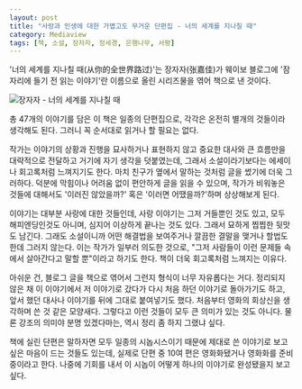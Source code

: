 ```yaml
---
layout: post
title: "사랑과 인생에 대한 가볍고도 무거운 단편집 - 너의 세계를 지나칠 때"
category: Mediaview
tags: [책, 소설, 장자자, 정세경, 은행나무, 서평]
---
```


'너의 세계를 지나칠 때(从你的全世界路过)'는 장자자(张嘉佳)가 웨이보 블로그에 '잠자리에 들기 전 읽는 이야기'란 이름으로 올린 시리즈물을 엮어 책으로 낸 것이다.

![장자자 - 너의 세계를 지나칠 때](https://lh3.googleusercontent.com/7lsE65DGiE6WgRa2yj5fF15dpyQKRzDY1_eniU7fusCecLDeBLiA9NK3HSPsM41AEwhpVG6K4A=s360 "사랑과 인생에 대한 이야기를 담은 단편집이다.")

총 47개의 이야기를 담은 이 책은 일종의 단편집으로,
각각은 온전히 별개의 것들이라 생각해도 된다.
그러니 꼭 순서대로 읽거나 할 필요는 없다.

작가는 이야기의 상황과 진행을 묘사하거나 표현하지 않고
중요한 대사와 큰 흐름만을 대략적으로 전달하고 거기에 자기 생각을 덧붙였는데,
그래서 소설이라기보다는 에세이나 회고록처럼 느껴지기도 한다.
마치 친구가 옆에서 말하는 것처럼 글을 썼기에 더욱 그러하다.
덕분에 막힘이나 어려움 없이 편안하게 글을 읽을 수 있으며,
작가가 비워놓은 것들에 대해서도 '이러진 않았을까?' 혹은 '이러면 어땠을까?'하며 상상해보게 된다.

이야기는 대부분 사랑에 대한 것들인데,
사랑 이야기는 그저 거들뿐인 것도 있고,
모두 해피엔딩인것도 아니며,
심지어 이상하게 끝나는 것도 있다.
그래서 묘하게 찝찝한 뒷맛도 남긴다.
그래도 소설이니까 어떤 해결법을 보여주거나 깔끔한 결말을 맺거나 할법도 한데 그러지 않는다.
이는 작가가 일부러 의도한 것으로,
"그저 사람들이 이런 문제들 속에서 살아간다고 말할 뿐"이라고 하기도 한다.
책이 더욱 회고록처럼 느껴지는 이유다.

아쉬운 건, 블로그 글을 책으로 엮어서 그런지 형식이 너무 자유롭다는 거다.
정리되지 않은 채 이 이야기에서 저 이야기로 갔다가 다시 처음 하던 이야기로 돌아가기도 하고,
앞서 했던 대사나 이야기를 뒤에 그대로 붙여넣기도 했다.
처음부터 영화의 회상신을 생각하며 쓴 것 같은 모양새다.
그렇다고 이런 것들이 모두 큰 의미가 있는 것도 아니다.
물론 강조의 의미야 분명 있겠다마는, 역시 정리 좀 하지 그랬냐 싶다.

책에 실린 단편은 말하자면 모두 일종의 시놉시스이기 때문에
제대로 쓴 이야기로 보고 싶은 마음이 드는 것들도 있는데,
실제로 단편 중 10여 편은 영화화됐거나 영화화를 준비 중이라고 한다.
나중에 기회를 내서 이 시놉이 어떻게 하나의 이야기로 완성됐을지 보고 싶다.
